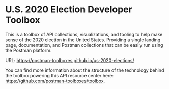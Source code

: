 # U.S. 2020 Election Developer Toolbox
This is a toolbox of API collections, visualizations, and tooling to help make sense of the 2020 election in the United States. Providing a single landing page, documentation, and Postman collections that can be easily run using the Postman platform.

URL: https://postman-toolboxes.github.io/us-2020-elections/

You can find more information about the structure of the technology behind the toolbox powering this API resource center here: https://github.com/postman-toolboxes/toolbox.
